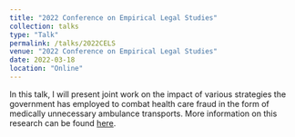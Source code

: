 ```yaml
---
title: "2022 Conference on Empirical Legal Studies"
collection: talks
type: "Talk"
permalink: /talks/2022CELS
venue: "2022 Conference on Empirical Legal Studies"
date: 2022-03-18
location: "Online"
---
```


In this talk, I will present joint work on the impact of various strategies the government has employed to combat health care fraud in the form of medically unnecessary ambulance transports. More information on this research can be found [here](https://rileyleague.github.io/publications/ambulancefraud).
